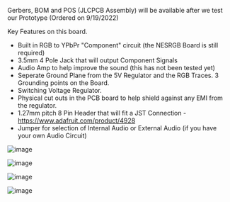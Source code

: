 Gerbers, BOM and POS (JLCPCB Assembly) will be available after we test our Prototype  (Ordered on 9/19/2022)

Key Features on this board.
- Built in RGB to YPbPr "Component" circuit (the NESRGB Board is still required)
- 3.5mm 4 Pole Jack that will output Component Signals
- Audio Amp to help improve the sound (this has not been tested yet)
- Seperate Ground Plane from the 5V Regulator and the RGB Traces.  3 Grounding points on the Board. 
- Switching Voltage Regulator. 
- Physical cut outs in the PCB board to help shield against any EMI from the regulator.
- 1.27mm pitch 8 Pin Header that will fit a JST Connection -  https://www.adafruit.com/product/4928
- Jumper for selection of Internal Audio or External Audio (if you have your own Audio Circuit)


![image](https://user-images.githubusercontent.com/70423454/191236545-86a25d30-b258-4dac-87f2-57eb2d7498ac.png)


![image](https://user-images.githubusercontent.com/70423454/189782807-32aa7260-0219-45c8-a589-a164d71b92af.png)


![image](https://user-images.githubusercontent.com/70423454/189782973-0d58b18c-3d6c-4ef7-944e-bad095b35424.png)


![image](https://user-images.githubusercontent.com/70423454/189782952-2c01f512-dc5c-4218-9b88-53ed385088f4.png)

